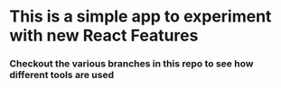 # This is a simple app to experiment with new React Features

### Checkout the various branches in this repo to see how different tools are used